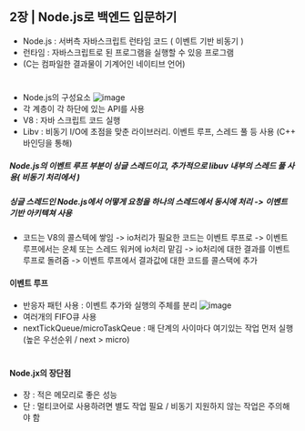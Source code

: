 ## 2장 | Node.js로 백엔드 입문하기

- Node.js : 서버측 자바스크립트 런타임 코드 ( 이벤트 기반 비동기 )
- 런타임 : 자바스크립트로 된 프로그램을 실행할 수 있응 프로그램
- (C는 컴파일한 결과물이 기계어인 네이티브 언어)
# 
- Node.js의 구성요소
![image](https://github.com/FE-DeepDive-Study/Nodejs_Study/assets/34494755/6a2b0124-618d-4cfc-8ce4-c1ee3f7fd1b1)
- 각 계층이 각 하단에 있는 API를 사용
- V8 : 자바 스크립트 코드 실행
- Libv : 비동기 I/O에 초점을 맞춘 라이브러리. 이벤트 루프, 스레드 풀 등 사용 (C++ 바인딩을 통해)

##### Node.js의 이벤트 루프 부분이 싱글 스레드이고, 추가적으로 libuv 내부의 스레드 풀 사용( 비동기 처리에서 )

##### 싱글 스레드인 Node.js에서 어떻게 요청을 하나의 스레드에서 동시에 처리 -> 이벤트 기반 아키텍쳐 사용
- 코드는 V8의 콜스텍에 쌓임 -> io처리가 필요한 코드는 이벤트 루프로 -> 이벤트 루프에서는 운체 또는 스레드 워커에 io처리 맡김 -> io처리에 대한 결과를 이벤트 루프로 돌려줌 -> 이벤트 루프에서 결과값에 대한 코드를 콜스택에 추가

#### 이벤트 루프
- 반응자 패턴 사용 : 이벤트 추가와 실행의 주체를 분리
![image](https://github.com/FE-DeepDive-Study/Nodejs_Study/assets/34494755/68a54126-626d-4de5-afbc-d21367fa9583)
- 여러개의 FIFO큐 사용
- nextTickQueue/microTaskQeue : 매 단계의 사이마다 여기있는 작업 먼저 실행 (높은 우선순위 / next > micro)
#
#### Node.jx의 장단점
- 장 : 적은 메모리로 좋은 성능
- 단 : 멀티코어로 사용하려면 별도 작업 필요 / 비동기 지원하지 않는 작업은 주의해야 함
